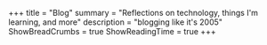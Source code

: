 +++
title = "Blog"
summary = "Reflections on technology, things I'm learning, and more"
description = "blogging like it's 2005"
ShowBreadCrumbs = true
ShowReadingTime = true
+++